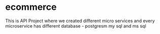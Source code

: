 # ecommerce
This is API Project where we created different micro services and every microservice has different database  - postgresm my sql and ms sql
